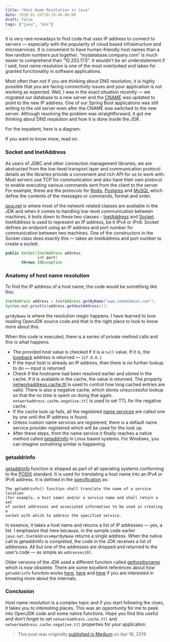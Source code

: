 ```yaml
---
title: "Host Name Resolution in Java"
date: 2020-01-26T19:19:46-06:00
draft: false
tags: ["java", "dns"]
---
```


It is very rare nowadays to find code that uses IP address to connect to servers — especially with the popularity of cloud based infrastructure and microservices. It is convenient to have human-friendly host names than a few random numbers put together. “mydatabase.company.com” is much easier to comprehend than “10.202.17.5”. It wouldn’t be an understatement if I said, host name resolution is one of the most overlooked and taken for granted functionality in software applications.

Most often than not if you are thinking about DNS resolution, it is highly possible that you are facing connectivity issues and your application is not working as expected. Well, I was in the exact situation recently — we migrated our database to a new server and the [CNAME](https://en.wikipedia.org/wiki/CNAME_record) was updated to point to the new IP address. One of our Spring Boot applications was still writing to the old server even after the CNAME was switched to the new server. Although resolving the problem was straightforward, it got me thinking about DNS resolution and how it is done inside the JDK.

For the impatient, here is a diagram:

If you want to know more, read on.

### Socket and InetAddress

As users of JDBC and other connection management libraries, we are abstracted from the low-level transport layer and communication protocol details as the libraries provide a convenient and rich API for us to work with. Most servers use TCP for communication and also have their own protocol to enable executing various commands sent from the client to the server. For example, these are the protocols for [Redis](https://redis.io/topics/protocol), [Postgres](https://www.postgresql.org/docs/9.3/protocol.html) and [MySQL](https://dev.mysql.com/doc/internals/en/client-server-protocol.html) which define the contents of the messages or commands, format and order.

[java.net](https://docs.oracle.com/javase/8/docs/api/java/net/package-frame.html) is where most of the network related classes are available in the JDK and when it comes to handling low-level communication between machines, it boils down to these two classes - [InetAddress](https://docs.oracle.com/javase/8/docs/api/java/net/InetAddress.html) and [Socket](https://docs.oracle.com/javase/8/docs/api/java/net/InetAddress.html). InetAddress is used to represent an IP address, be it IPv4 or IPv6. Socket defines an endpoint using an IP address and port number for communication between two machines. One of the constructors in the Socket class does exactly this — takes an InetAddress and port number to create a socket.

```java
public Socket(InetAddress address,
              int port)
       throws IOException
```

### Anatomy of host name resolution

To find the IP address of a host name, the code would be something like this:

```java
InetAddress address = InetAddress.getByName("www.somedomain.com"); 
System.out.println(address.getHostAddress());
```

`getByName` is where the resolution magic happens. I have learned to love reading OpenJDK source code and that is the right place to look to know more about this.

When this code is executed, there is a series of private method calls and this is what happens.

- The provided host value is checked if it is a `null` value. If it is, the [loopback](https://en.wikipedia.org/wiki/Loopback) address is returned — `127.0.0.1`
- If the input host is already an IP address, then there is no further lookup to do — input is returned
- Check if the hostname had been resolved earlier and stored in the cache. If it is available in the cache, the value is returned. The property [networkaddress.cache.ttl](https://docs.oracle.com/javase/7/docs/technotes/guides/net/properties.html) is used to control how long cached entries are valid. There is also a negative cache, which stores unsuccessful lookup so that the no time is spent on doing that again. `networkaddress.cache.negative.ttl` is used to set TTL for the negative cache.
- If the cache look up fails, all the registered [name services](https://docs.oracle.com/cd/E19455-01/806-1387/6jam6926f/index.html) are called one by one until the IP address is found.
- Unless custom name services are registered, there is a default name service provider registered which will be used for the look up.
- After these steps, from the name service it finally reaches a native method called [getaddrinfo](http://man7.org/linux/man-pages/man3/getaddrinfo.3.html) in Linux based systems. For Windows, you can imagine something similar is happening.

### getaddrinfo

[getaddrinfo](http://man7.org/linux/man-pages/man3/getaddrinfo.3.html) function is shipped as part of all operating systems conforming to the [POSIX](https://en.wikipedia.org/wiki/POSIX) standard. It is used for translating a host name into an IPv4 or IPv6 address. It is defined in the [specification](http://pubs.opengroup.org/onlinepubs/9699919799.2018edition/) as:

```
The getaddrinfo() function shall translate the name of a service location 
(for example, a host name) and/or a service name and shall return a set 
of socket addresses and associated information to be used in creating a 
socket with which to address the specified service.
```

In essence, it takes a host name and returns a list of IP addresses — yes, a list. I emphasize that here because, in the sample code earlier `java.net.InetAddress#getByName` returns a single address. When the native call to getaddrinfo is completed, the code in the JDK receives a list of addresses. All but one of the addresses are dropped and returned to the user’s code — as simple as `addresses[0]`.

Older versions of the JDK used a different function called [gethostbyname](http://man7.org/linux/man-pages/man3/gethostbyname.3.html) which is now obsolete. There are some excellent references about how `getaddrinfo` function works [here](https://jameshfisher.com/2018/02/03/what-does-getaddrinfo-do/), [here](https://github.com/angrave/SystemProgramming/wiki/Networking,-Part-2:-Using-getaddrinfo) and [here](https://beej.us/guide/bgnet/html/multi/syscalls.html#getaddrinfo) if you are interested in knowing more about the internals.

### Conclusion

Host name resolution is a complex topic and if you start following the clues, it takes you to interesting places. This was an opportunity for me to peek into OpenJDK code and some native functions. Hope you find this useful and don’t forget to set `networkaddress.cache.ttl` and `networkaddress.cache.negative.ttl` properties for your application.

> This post was originally [published in Medium](https://medium.com/@maheshsenni/host-name-resolution-in-java-80301fea465a) on Apr 16, 2019

